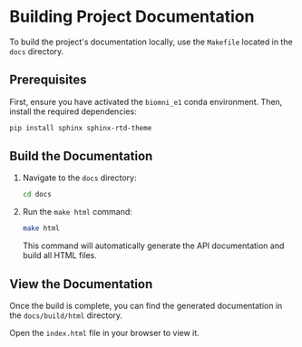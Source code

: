 
# Building Project Documentation

To build the project's documentation locally, use the `Makefile` located in the `docs` directory.

## Prerequisites

First, ensure you have activated the `biomni_e1` conda environment. Then, install the required dependencies:

```bash
pip install sphinx sphinx-rtd-theme
```


## Build the Documentation

1.  Navigate to the `docs` directory:

    ```bash
    cd docs
    ```

2.  Run the `make html` command:

    ```bash
    make html
    ```

    This command will automatically generate the API documentation and build all HTML files.


## View the Documentation

Once the build is complete, you can find the generated documentation in the `docs/build/html` directory.

Open the `index.html` file in your browser to view it.
